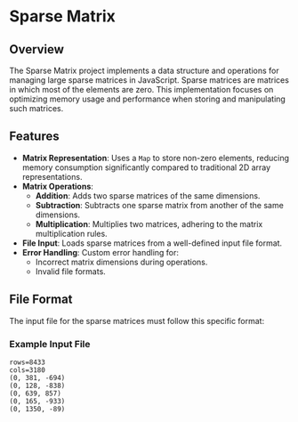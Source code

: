 # Sparse Matrix

## Overview

The Sparse Matrix project implements a data structure and operations for managing large sparse matrices in JavaScript. Sparse matrices are matrices in which most of the elements are zero. This implementation focuses on optimizing memory usage and performance when storing and manipulating such matrices.

## Features

- **Matrix Representation**: Uses a `Map` to store non-zero elements, reducing memory consumption significantly compared to traditional 2D array representations.
- **Matrix Operations**:
  - **Addition**: Adds two sparse matrices of the same dimensions.
  - **Subtraction**: Subtracts one sparse matrix from another of the same dimensions.
  - **Multiplication**: Multiplies two matrices, adhering to the matrix multiplication rules.
- **File Input**: Loads sparse matrices from a well-defined input file format.
- **Error Handling**: Custom error handling for:
  - Incorrect matrix dimensions during operations.
  - Invalid file formats.

## File Format

The input file for the sparse matrices must follow this specific format:


### Example Input File

```plaintext
rows=8433
cols=3180
(0, 381, -694)
(0, 128, -838)
(0, 639, 857)
(0, 165, -933)
(0, 1350, -89)
